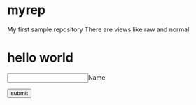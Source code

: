 # myrep
My first sample repository 
There are views like raw and normal 
<h1 colour='red'>hello world </h1>
<input type =text/>Name</input >
<p>
<button id =submit>submit</button>
</p>
